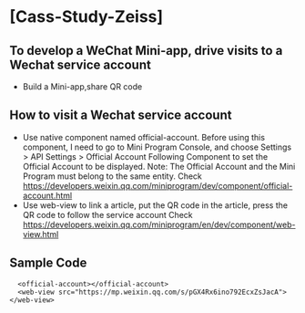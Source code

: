 # [Cass-Study-Zeiss]


## To develop a WeChat Mini-app, drive visits to a Wechat service account

- Build a Mini-app,share QR code


## How to visit a Wechat service account
- Use native component named official-account. Before using this component, I need to go to Mini Program Console, and choose Settings > API Settings > Official Account Following Component to set the Official Account to be displayed. Note: The Official Account and the Mini Program must belong to the same entity. 
Check https://developers.weixin.qq.com/miniprogram/dev/component/official-account.html
- Use web-view to link a article, put the QR code in the article, press the QR code to follow the service account
Check https://developers.weixin.qq.com/miniprogram/en/dev/component/web-view.html

## Sample Code
```
  <official-account></official-account>
  <web-view src="https://mp.weixin.qq.com/s/pGX4Rx6ino792EcxZsJacA"></web-view>
```

